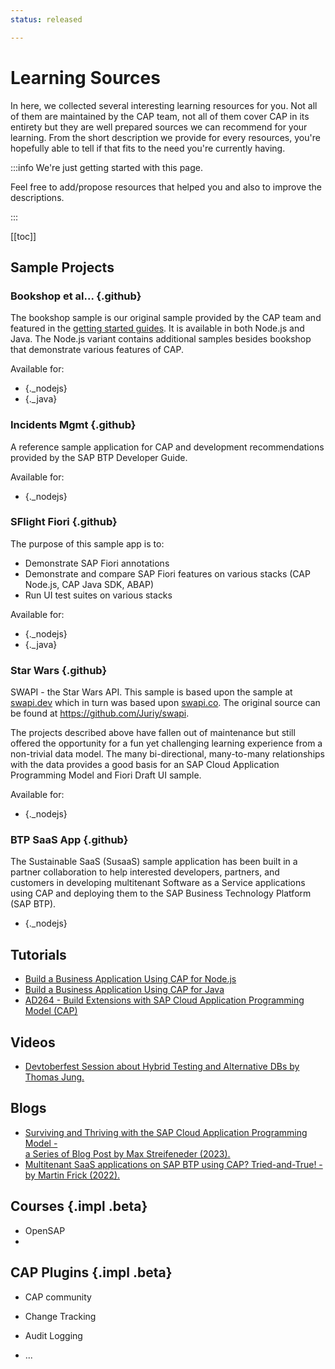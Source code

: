 ```yaml
---
status: released

---
```


# Learning Sources

In here, we collected several interesting learning resources for you. Not all of them are maintained by the CAP team, not all of them cover CAP in its entirety but they are well prepared sources we can recommend for your learning. From the short description we provide for every resources, you're hopefully able to tell if that fits to the need you're currently having.

:::info
We're just getting started with this page.

Feel free to add/propose resources that helped you and also to improve the descriptions.

:::


[[toc]]



<style>

  h3.github::before {
    content: "";
    background: url(./assets/github.svg) no-repeat 0 0;
    background-size: 40px;
    height: 40px;
    width: 40px;
    margin-right: 11px;
    vertical-align: middle;
    display: inline-block;
  }

  li._nodejs {
    display: inline;
    margin-right: 2em;
  }
  li._nodejs a::before {
    content: "";
    background: url(../assets/logos/nodejs.svg) no-repeat 0 0;
    background-size: 4em;
    height: 4em;
    width: 4em;
    vertical-align: middle;
    display: inline-block;
  }

  li._java {
    display: inline;
    margin-right: 2em;
  }
  li._java a::before {
    content: "";
    background: url(../assets/logos/java.svg) no-repeat 0 0;
    background-size: 5.5em;
    height: 5.5em;
    width: 5.5em;
    vertical-align: middle;
    display: inline-block;
  }

</style>




## Sample Projects

### Bookshop et al... {.github}

The bookshop sample is our original sample provided by the CAP team and featured in the [getting started guides](../get-started/in-a-nutshell).
It is available in both Node.js and Java. The Node.js variant contains additional samples besides bookshop that demonstrate various features of CAP.

Available for:

- [](https://github.com/sap-samples/cloud-cap-samples) {._nodejs}
- [](https://github.com/sap-samples/cloud-cap-samples-java) {._java}




### Incidents Mgmt {.github}

A reference sample application for CAP and development recommendations provided by the SAP BTP Developer Guide.

Available for:

- [](https://github.com/cap-js/incidents-app) {._nodejs}



### SFlight Fiori {.github}

The purpose of this sample app is to:

- Demonstrate SAP Fiori annotations
- Demonstrate and compare SAP Fiori features on various stacks (CAP Node.js, CAP Java SDK, ABAP)
- Run UI test suites on various stacks

Available for:

- [](https://github.com/sap-samples/cap-sflight) {._nodejs}
- [](https://github.com/sap-samples/cap-sflight) {._java}



### Star Wars {.github}

SWAPI - the Star Wars API. This sample is based upon the sample at [swapi.dev](https://swapi.dev) which in turn was based upon [swapi.co](https://swapi.dev/about). The original source can be found at https://github.com/Juriy/swapi.

The projects described above have fallen out of maintenance but still offered the opportunity for a fun yet challenging learning experience from a non-trivial data model. The many bi-directional, many-to-many relationships with the data provides a good basis for an SAP Cloud Application Programming Model and Fiori Draft UI sample.

Available for:

- [](https://github.com/SAP-samples/cloud-cap-hana-swapi) {._nodejs}

### BTP SaaS App {.github}

The Sustainable SaaS (SusaaS) sample application has been built in a partner collaboration to help interested developers, partners, and customers in developing multitenant Software as a Service applications using CAP and deploying them to the SAP Business Technology Platform (SAP BTP).

- [](https://github.com/SAP-samples/btp-cap-multitenant-saas) {._nodejs}



## Tutorials

- [Build a Business Application Using CAP for Node.js](https://developers.sap.com/mission.cp-starter-extensions-cap.html)
- [Build a Business Application Using CAP for Java](https://developers.sap.com/mission.cap-java-app.html)
- [AD264 - Build Extensions with SAP Cloud Application Programming Model (CAP)](https://github.com/SAP-samples/teched2023-AD264/)


## Videos

- [Devtoberfest Session about Hybrid Testing and Alternative DBs by Thomas Jung.](https://youtu.be/vqub4vJbZX8?si=j5ZkPR6vPb59iBBy)

## Blogs

- [Surviving and Thriving with the SAP Cloud Application Programming Model - <br> a Series of Blog Post by Max Streifeneder (2023). ](https://blogs.sap.com/tag/captricks/)
- [Multitenant SaaS applications on SAP BTP using CAP? Tried-and-True! - <br> by Martin Frick (2022).](https://blogs.sap.com/2022/10/19/multitenant-saas-applications-on-sap-btp-using-cap-tried-and-true/)

## Courses {.impl .beta}

- OpenSAP
-

## CAP Plugins {.impl .beta}

- CAP community

- Change Tracking

- Audit Logging

- ...
